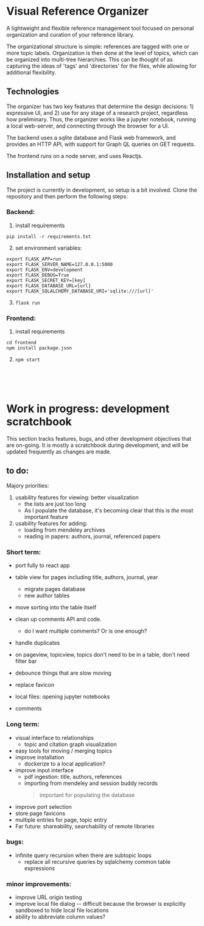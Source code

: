 # Visual Reference Organizer

A lightweight and flexible reference management tool focused on personal organization and curation of your reference library.

The organizational structure is simple: references are tagged with one or more topic labels. Organization is then done at the level of topics, which can be organized into multi-tree hierarchies. This can be thought of as capturing the ideas of 'tags' and 'directories' for the files, while allowing for additional flexibility.


## Technologies

The organizer has two key features that determine the design decisions: 1) expressive UI, and 2) use for any stage of a research project, regardless how preliminary. Thus, the organizer works like a jupyter notebook, running a local web-server, and connecting through the browser for a UI.

The backend uses a sqlite database and Flask web framework, and provides an HTTP API, with support for Graph QL queries on GET requests.

The frontend runs on a node server, and uses Reactjs. 


## Installation and setup

The project is currently in development, so setup is a bit involved. Clone the repository and then perform the following steps:

### Backend:
1. install requirements
```
pip install -r requirements.txt
```

2. set environment variables:
```
export FLASK_APP=run
export FLASK_SERVER_NAME=127.0.0.1:5000
export FLASK_ENV=development
export FLASK_DEBUG=True
export FLASK_SECRET_KEY=[key]
export FLASK_DATABASE_URL=[url]
export FLASK_SQLALCHEMY_DATABASE_URI='sqlite:///[url]'
```
3. ```flask run```


### Frontend:
1. install requirements
```
cd frontend
npm install package.json
```

2. ```npm start```


<br />
<br />
<br />


# Work in progress: development scratchbook

This section tracks features, bugs, and other development objectives that are on-going. It is mostly a scratchbook during development, and will be updated frequently as changes are made.


## to do:
Majory priorities:

1. usability features for viewing: better visualization
    - the lists are just too long
    - As I populate the database, it's becoming clear that this is _the_ most important feature
2. usability features for adding: 
    - loading from mendeley archives 
    - reading in papers: authors, journal, referenced papers


### Short term:
- port fully to react app

- table view for pages including title, authors, journal, year
    - migrate pages database
    - new author tables
- move sorting into the table itself
- clean up comments API and code.
    * do I want multiple comments? Or is one enough?
- handle duplicates
- on pageview, topicview, topics don't need to be in a table, don't need filter bar
- debounce things that are slow moving
- replace favicon
- local files: opening jupyter notebooks
- comments



### Long term:
- visual interface to relationships
    * topic and citation graph visualization
- easy tools for moving / merging topics
- improve installation
    * dockerize to a local application?
- improve input interface
    * pdf ingestion: title, authors, references
    * importing from mendeley and session buddy records
        > important for populating the database
- improve port selection
- store page favicons
- multiple entries for page, topic entry
- Far future: shareability, searchability of remote libraries


### bugs:
- infinite query recursion when there are subtopic loops
    * replace all recursive queries by sqlalchemy common table expressions


### minor improvements:
- improve URL origin testing
- improve local file dialog -- difficult because the browser is explicitly sandboxed to hide local file locations
- ability to abbreviate column values?


